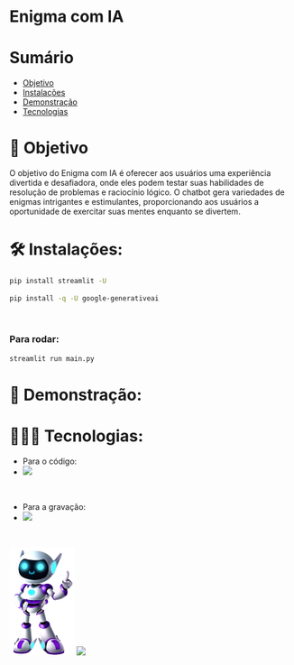 # Enigma com IA

# Sumário <br id="topo">
- [Objetivo](#objetivo)
- [Instalações](#instalações)
- [Demonstração](#demonstração)
- [Tecnologias](#tecnologias)



# 🎯 Objetivo <a name="objetivo"></a>
O objetivo do Enigma com IA é oferecer aos usuários uma experiência divertida e desafiadora, onde eles podem testar suas habilidades de resolução de problemas e raciocínio lógico. O chatbot gera variedades de enigmas intrigantes e estimulantes, proporcionando aos usuários a oportunidade de exercitar suas mentes enquanto se divertem.


# 🛠️ Instalações:
```sh
pip install streamlit -U
```
```sh
pip install -q -U google-generativeai
```
<br>

### Para rodar: 
```sh 
streamlit run main.py
```

# 🎥 Demonstração:


# 👩🏽‍💻 Tecnologias:
- Para o código:
- [![](https://img.shields.io/badge/%20-Python-3b7099?style=for-the-badge&logo=python&logoColor=f8d558)](https://www.python.org/)

<br>

- Para a gravação:
- [![](https://img.shields.io/badge/%20-OBS_Studio-000000?style=for-the-badge&logo=obs&logoColor=white)](https://obsproject.com/pt-br/download)

<br>

<img src="https://github.com/Sarah781/Chatbot-Alura/blob/main/Robo.png" width=115> <a href="https://www.linkedin.com/in/sarah-santana-843394200/" target="_blank"><img src="https://img.shields.io/badge/-LinkedIn-%230077B5?style=for-the-badge&logo=linkedin&logoColor=white" target="_blank"></a>


